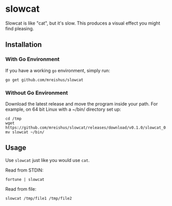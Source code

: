 # slowcat

Slowcat is like "cat", but it's slow. This produces a visual effect you might
find pleasing.

## Installation

### With Go Environment

If you have a working `go` environment, simply run:

```
go get github.com/mreishus/slowcat
```

### Without Go Environment

Download the latest release and move the program inside your path. For
example, on 64 bit Linux with a ~/bin/ directory set up:

```
cd /tmp
wget https://github.com/mreishus/slowcat/releases/download/v0.1.0/slowcat_0.1.0_Linux_x86_64.tar.gz
mv slowcat ~/bin/
```

## Usage

Use `slowcat` just like you would use `cat`.

Read from STDIN:

```
fortune | slowcat
```

Read from file:

```
slowcat /tmp/file1 /tmp/file2
```
